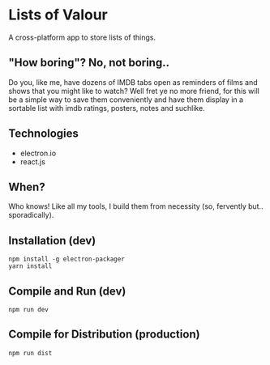 # Lists of Valour

A cross-platform app to store lists of things.

## "How boring"? No, not boring..

Do you, like me, have dozens of IMDB tabs open as reminders of films and shows that you might like to watch? Well fret ye no more friend, for this will be a simple way to save them conveniently and have them display in a sortable list with imdb ratings, posters, notes and suchlike.

## Technologies

- electron.io
- react.js

## When?

Who knows! Like all my tools, I build them from necessity (so, fervently but.. sporadically).

## Installation (dev)
	npm install -g electron-packager
	yarn install

## Compile and Run (dev)

	npm run dev

## Compile for Distribution (production)

	npm run dist
